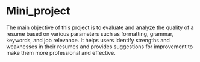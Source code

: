 # Mini_project
The main objective of this project is to evaluate and analyze the quality of a resume based on various parameters such as formatting, grammar, keywords, and job relevance. It helps users identify strengths and weaknesses in their resumes and provides suggestions for improvement to make them more professional and effective.
